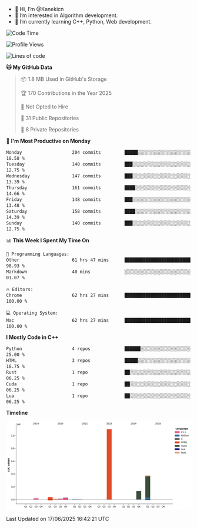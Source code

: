 - 👋 Hi, I’m @Kanekicn
- 👀 I’m interested in Algorithm development.
- 🌱 I’m currently learning C++, Python, Web development.

<!---
cotecsz/cotecsz is a ✨ special ✨ repository because its `README.md` (this file) appears on your GitHub profile.
You can click the Preview link to take a look at your changes.
--->

<!--START_SECTION:waka-->
![Code Time](http://img.shields.io/badge/Code%20Time-3%2C657%20hrs%2023%20mins-blue)

![Profile Views](http://img.shields.io/badge/Profile%20Views-0-blue)

![Lines of code](https://img.shields.io/badge/From%20Hello%20World%20I%27ve%20Written-1.7%20million%20lines%20of%20code-blue)

**🐱 My GitHub Data** 

> 📦 1.8 MB Used in GitHub's Storage 
 > 
> 🏆 170 Contributions in the Year 2025
 > 
> 🚫 Not Opted to Hire
 > 
> 📜 31 Public Repositories 
 > 
> 🔑 8 Private Repositories 
 > 
📅 **I'm Most Productive on Monday** 

```text
Monday                   204 commits         █████░░░░░░░░░░░░░░░░░░░░   18.58 % 
Tuesday                  140 commits         ███░░░░░░░░░░░░░░░░░░░░░░   12.75 % 
Wednesday                147 commits         ███░░░░░░░░░░░░░░░░░░░░░░   13.39 % 
Thursday                 161 commits         ████░░░░░░░░░░░░░░░░░░░░░   14.66 % 
Friday                   148 commits         ███░░░░░░░░░░░░░░░░░░░░░░   13.48 % 
Saturday                 158 commits         ████░░░░░░░░░░░░░░░░░░░░░   14.39 % 
Sunday                   140 commits         ███░░░░░░░░░░░░░░░░░░░░░░   12.75 % 
```


📊 **This Week I Spent My Time On** 

```text
💬 Programming Languages: 
Other                    61 hrs 47 mins      █████████████████████████   98.93 % 
Markdown                 40 mins             ░░░░░░░░░░░░░░░░░░░░░░░░░   01.07 % 

🔥 Editors: 
Chrome                   62 hrs 27 mins      █████████████████████████   100.00 % 

💻 Operating System: 
Mac                      62 hrs 27 mins      █████████████████████████   100.00 % 
```

**I Mostly Code in C++** 

```text
Python                   4 repos             ██████░░░░░░░░░░░░░░░░░░░   25.00 % 
HTML                     3 repos             █████░░░░░░░░░░░░░░░░░░░░   18.75 % 
Rust                     1 repo              ██░░░░░░░░░░░░░░░░░░░░░░░   06.25 % 
Cuda                     1 repo              ██░░░░░░░░░░░░░░░░░░░░░░░   06.25 % 
Lua                      1 repo              ██░░░░░░░░░░░░░░░░░░░░░░░   06.25 % 
```



**Timeline**

![Lines of Code chart](https://raw.githubusercontent.com/Kanekicn/Kanekicn/master/assets/bar_graph.png)


 Last Updated on 17/06/2025 16:42:21 UTC
<!--END_SECTION:waka-->

